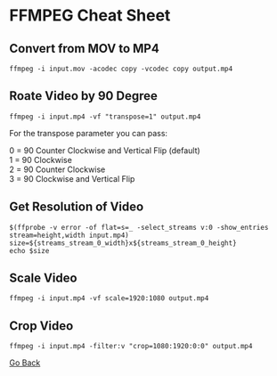 # FFMPEG Cheat Sheet


## Convert from MOV to MP4

```shell
ffmpeg -i input.mov -acodec copy -vcodec copy output.mp4
```

## Roate Video by 90 Degree

```shell
ffmpeg -i input.mp4 -vf "transpose=1" output.mp4
```

For the transpose parameter you can pass:

0 = 90 Counter Clockwise and Vertical Flip (default)  
1 = 90 Clockwise  
2 = 90 Counter Clockwise  
3 = 90 Clockwise and Vertical Flip  

## Get Resolution of Video

```shell
$(ffprobe -v error -of flat=s=_ -select_streams v:0 -show_entries stream=height,width input.mp4)
size=${streams_stream_0_width}x${streams_stream_0_height}
echo $size
```

## Scale Video

```shell
ffmpeg -i input.mp4 -vf scale=1920:1080 output.mp4
```

## Crop Video

```shell
ffmpeg -i input.mp4 -filter:v "crop=1080:1920:0:0" output.mp4
```

[Go Back](README.md)

